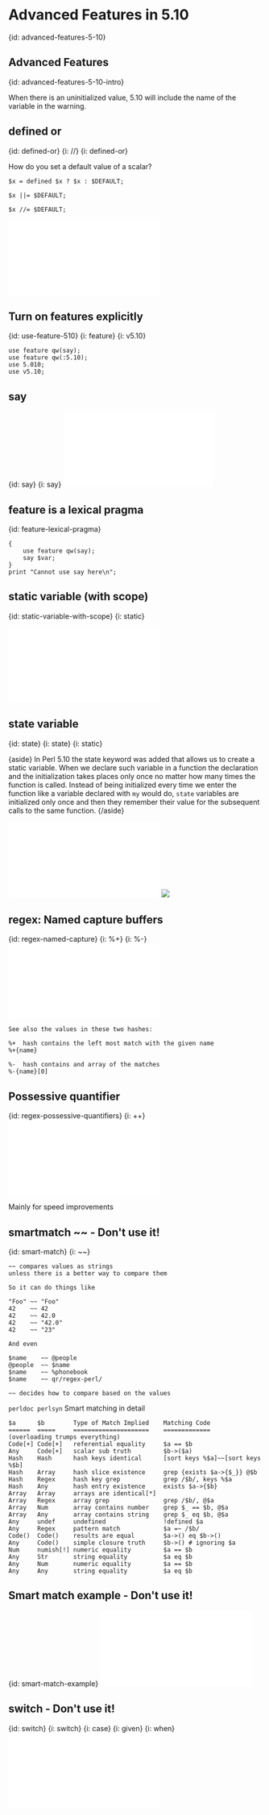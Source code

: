 # Advanced Features in 5.10
{id: advanced-features-5-10}


## Advanced Features
{id: advanced-features-5-10-intro}

When there is an uninitialized value, 5.10 will include the name of the variable in the warning.


## defined or
{id: defined-or}
{i: //}
{i: defined-or}


How do you set a default value of a scalar?



```
$x = defined $x ? $x : $DEFAULT;

$x ||= $DEFAULT;

$x //= $DEFAULT;
```
![](examples/feature/defined_or.pl)


## Turn on features explicitly
{id: use-feature-510}
{i: feature}
{i: v5.10}

```
use feature qw(say);
use feature qw(:5.10);
use 5.010;
use v5.10;
```


## say
{id: say}
{i: say}
![](examples/feature/say.pl)


## feature is a lexical pragma
{id: feature-lexical-pragma}

```
{
    use feature qw(say);
    say $var;
}
print "Cannot use say here\n";
```


## static variable (with scope)
{id: static-variable-with-scope}
{i: static}

![](examples/feature/static.pl)

## state variable
{id: state}
{i: state}
{i: static}

{aside}
In Perl 5.10 the state keyword was added that allows us to create a static variable. When we declare such variable in a function the declaration and the initialization
takes places only once no matter how many times the function is called. Instead of being initialized every time we enter the function like a variable declared with `my` would
do, `state` variables are initialized only once and then they remember their value for the subsequent calls to the same function.
{/aside}

![](examples/feature/state.pl)
![](examples/feature/state.out)


## regex: Named capture buffers
{id: regex-named-capture}
{i: %+}
{i: %-}
![](examples/feature/regex.pl)

```
See also the values in these two hashes:

%+  hash contains the left most match with the given name
%+{name}

%-  hash contains and array of the matches
%-{name}[0]
```


## Possessive quantifier
{id: regex-possessive-quantifiers}
{i: ++}
![](examples/feature/possessive_quantifiers.pl)


Mainly for speed improvements




## smartmatch ~~ - Don't use it!
{id: smart-match}
{i: ~~}

```
~~ compares values as strings
unless there is a better way to compare them

So it can do things like

"Foo" ~~ "Foo"
42    ~~ 42
42    ~~ 42.0
42    ~~ "42.0"
42    ~~ "23"

And even

$name    ~~ @people
@people  ~~ $name
$name    ~~ %phonebook
$name    ~~ qr/regex-perl/

~~ decides how to compare based on the values
```

`perldoc perlsyn` Smart matching in detail

```
$a      $b        Type of Match Implied    Matching Code
======  =====     =====================    =============
(overloading trumps everything)
Code[+] Code[+]   referential equality     $a == $b
Any     Code[+]   scalar sub truth         $b->($a)
Hash    Hash      hash keys identical      [sort keys %$a]~~[sort keys %$b]
Hash    Array     hash slice existence     grep {exists $a->{$_}} @$b
Hash    Regex     hash key grep            grep /$b/, keys %$a
Hash    Any       hash entry existence     exists $a->{$b}
Array   Array     arrays are identical[*]
Array   Regex     array grep               grep /$b/, @$a
Array   Num       array contains number    grep $_ == $b, @$a
Array   Any       array contains string    grep $_ eq $b, @$a
Any     undef     undefined                !defined $a
Any     Regex     pattern match            $a =~ /$b/
Code()  Code()    results are equal        $a->() eq $b->()
Any     Code()    simple closure truth     $b->() # ignoring $a
Num     numish[!] numeric equality         $a == $b
Any     Str       string equality          $a eq $b
Any     Num       numeric equality         $a == $b
Any     Any       string equality          $a eq $b
```


## Smart match example - Don't use it!
{id: smart-match-example}
![](examples/feature/smart_match.pl)


## switch - Don't use it!
{id: switch}
{i: switch}
{i: case}
{i: given}
{i: when}
![](examples/feature/switch.pl)



